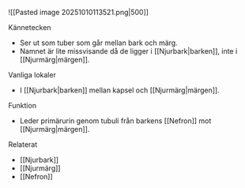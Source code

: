 ![[Pasted image 20251010113521.png|500]]

Kännetecken
- Ser ut som tuber som går mellan bark och märg.
- Namnet är lite missvisande då de ligger i [[Njurbark|barken]], inte i [[Njurmärg|märgen]].

Vanliga lokaler
- I [[Njurbark|barken]] mellan kapsel och [[Njurmärg|märgen]].

Funktion
- Leder primärurin genom tubuli från barkens [[Nefron]] mot [[Njurmärg|märgen]].

Relaterat
- [[Njurbark]]
- [[Njurmärg]]
- [[Nefron]]
